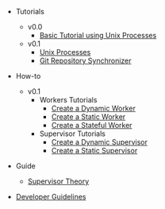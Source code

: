 * Tutorials
  * v0.0
      * [Basic Tutorial using Unix Processes](v0.0/tutorial.md)
  * v0.1
      * [Unix Processes](v0.1/tutorials/unix-process-tutorial.md)
      * [Git Repository Synchronizer](v0.1/tutorials/git-synchronizer-tutorial.md)

* How-to
  * v0.1
    * Workers Tutorials
      * [Create a Dynamic Worker](v0.1/how-to/dynamic-worker.md)
      * [Create a Static Worker](v0.1/how-to/static-worker.md)
      * [Create a Stateful Worker](v0.1/how-to/stateful-worker.md)
    * Supervisor Tutorials
      * [Create a Dynamic Supervisor](v0.1/how-to/dynamic-supervisor.md)
      * [Create a Static Supervisor](v0.1/how-to/static-supervisor.md)

* Guide
  * [Supervisor Theory](supervisor-theory.md)

* [Developer Guidelines](CONTRIBUTING.md)

